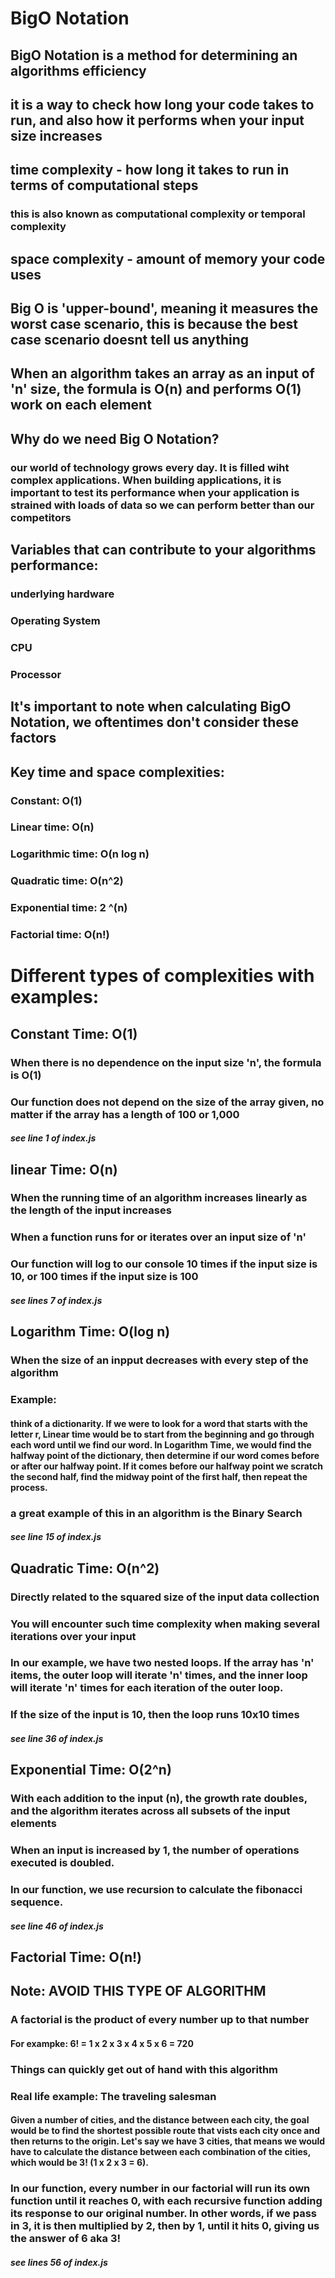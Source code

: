 # BigO Notation

## BigO Notation is a method for determining an algorithms efficiency

## it is a way to check how long your code takes to run, and also how it performs when your input size increases

## time complexity - how long it takes to run in terms of computational steps

### this is also known as computational complexity or temporal complexity


## space complexity - amount of memory your code uses

## Big O is 'upper-bound', meaning it measures the worst case scenario, this is because the best case scenario doesnt tell us anything

## When an algorithm takes an array as an input of 'n' size, the formula is O(n) and performs O(1) work on each element

## Why do we need Big O Notation?

### our world of technology grows every day. It is filled wiht complex applications. When building applications, it is important to test its performance when your application is strained with loads of data so we can perform better than our competitors


## Variables that can contribute to your algorithms performance:

### underlying hardware
### Operating System
### CPU
### Processor


## It's important to note when calculating BigO Notation, we oftentimes don't consider these factors

## Key time and space complexities:

### Constant: O(1)
### Linear time: O(n)
### Logarithmic time: O(n log n)
### Quadratic time: O(n^2)
### Exponential time: 2 ^(n)
### Factorial time: O(n!)


# Different types of complexities with examples:

## Constant Time: O(1)
### When there is no dependence on the input size 'n', the formula is O(1)
### Our function does not depend on the size of the array given, no matter if the array has a length of 100 or 1,000
##### see line 1 of index.js


## linear Time: O(n)
### When the running time of an algorithm increases linearly as the length of the input increases
### When a function runs for or iterates over an input size of 'n'
### Our function will log to our console 10 times if the input size is 10, or 100 times if the input size is 100
##### see lines 7 of index.js


## Logarithm Time: O(log n)
### When the size of an inpput decreases with every step of the algorithm
### Example:
#### think of a dictionarity. If we were to look for a word that starts with the letter r, Linear time would be to start from the beginning and go through each word until we find our word. In Logarithm Time, we would find the halfway point of the dictionary, then determine if our word comes before or after our halfway point. If it comes before our halfway point we scratch the second half, find the midway point of the first half, then repeat the process.

### a great example of this in an algorithm is the Binary Search
##### see line 15 of index.js


## Quadratic Time: O(n^2)
### Directly related to the squared size of the input data collection
### You will encounter such time complexity when making several iterations over your input
### In our example, we have two nested loops. If the array has 'n' items, the outer loop will iterate 'n' times, and the inner loop will iterate 'n' times for each iteration of the outer loop.
### If the size of the input is 10, then the loop runs 10x10 times
##### see line 36 of index.js


## Exponential Time: O(2^n)
### With each addition to the input (n), the growth rate doubles, and the algorithm iterates across all subsets of the input elements
### When an input is increased by 1, the number of operations executed is doubled.
### In our function, we use recursion to calculate the fibonacci sequence.
##### see line 46 of index.js


## Factorial Time: O(n!)
## Note: AVOID THIS TYPE OF ALGORITHM
### A factorial is the product of every number up to that number
#### For exampke: 6! = 1 x 2 x 3 x 4 x 5 x 6 = 720
### Things can quickly get out of hand with this algorithm
### Real life example: The traveling salesman
#### Given a number of cities, and the distance between each city, the goal would be to find the shortest possible route that vists each city once and then returns to the origin. Let's say we have 3 cities, that means we would have to calculate the distance between each combination of the cities, which would be 3! (1 x 2 x 3 = 6).
### In our function, every number in our factorial will run its own function until it reaches 0, with each recursive function adding its response to our original number. In other words, if we pass in 3, it is then multiplied by 2, then by 1, until it hits 0, giving us the answer of 6 aka 3!
##### see lines 56 of index.js